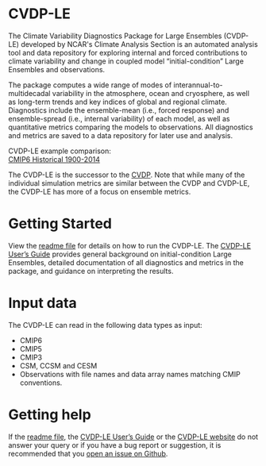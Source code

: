 # CVDP-LE
The Climate Variability Diagnostics Package for Large Ensembles (CVDP-LE) developed by NCAR's Climate Analysis Section is an automated analysis tool and data repository for exploring internal and forced contributions to climate variability and change in coupled model “initial-condition” Large Ensembles and observations.

The package computes a wide range of modes of interannual-to-multidecadal variability in the atmosphere, ocean and cryosphere, as well as long-term trends and key indices of global and regional climate. Diagnostics include the ensemble-mean (i.e., forced response) and ensemble-spread (i.e., internal variability) of each model, as well as quantitative metrics comparing the models to observations. All diagnostics and metrics are saved to a data repository for later use and analysis.

CVDP-LE example comparison:<br>
<a href="http://webext.cgd.ucar.edu/Multi-Case/CVDP-LE_repository/CMIP6_Historical_1900-2014/">CMIP6 Historical 1900-2014</a>

The CVDP-LE is the successor to the <a href="https://github.com/NCAR/CVDP-ncl">CVDP</a>. Note that while many of the individual simulation metrics are similar between the CVDP and CVDP-LE, the CVDP-LE has more of a focus on ensemble metrics. 

# Getting Started
View the <a href="https://github.com/NCAR/CVDP-LE/blob/master/CVDP-LE_readme_1.0.0.pdf">readme file</a> for details on how to run the CVDP-LE. The <a href="http://dx.doi.org/10.5065/h7c7-f961">CVDP-LE User’s Guide</a> provides general background on initial-condition Large Ensembles, detailed documentation of 
all diagnostics and metrics in the package, and guidance on interpreting the results.

# Input data
The CVDP-LE can read in the following data types as input:
- CMIP6
- CMIP5
- CMIP3
- CSM, CCSM and CESM
- Observations with file names and data array names matching CMIP conventions.

# Getting help
If the <a href="https://github.com/NCAR/CVDP-LE/blob/master/CVDP-LE_readme_1.0.0.pdf">readme file</a>, the <a href="http://dx.doi.org/10.5065/h7c7-f961">CVDP-LE User’s Guide</a> or the <a href="https://www.cesm.ucar.edu/working_groups/CVC/cvdp-le/">CVDP-LE website</a> do not answer your query or if you have a bug report or suggestion, it is recommended that you <a href="https://github.com/NCAR/CVDP-LE/issues">open an issue on Github</a>. 

